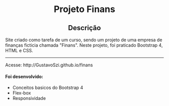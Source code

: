 <h1 align="center">Projeto Finans</h1>
<h2 align="center">Descrição</h2>
<p>Site criado como tarefa de um curso, sendo um projeto de uma empresa de finanças ficticia chamada "Finans". Neste projeto, foi praticado Bootstrap 4, HTML e CSS.</p>
<hr/>
<p>Acesse: http://GustavoSzi.github.io/finans</p>
<h4>Foi desenvolvido:</h4>
<ul>
  <li>Conceitos basicos do Bootstrap 4</li>
  <li>Flex-box</li>
  <li>Responsividade</li>
</ul>
